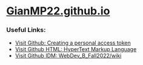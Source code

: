 <html>
	<head>
		<meta charset="utf-8">
		<h1><a href="https://gianmp22.github.io/"> GianMP22.github.io </a></h1>
	</head>
	<head>
		<h3>Useful Links:</h3>
	</head>
	<body>
		<ul>
			<li> <a href= "https://docs.github.com/en/authentication/keeping-your-account-and-data-secure/creating-a-personal-access-token#creating-a-token"> Visit Github: Creating a personal access token </a>
			</li>
			<li> <a href= "https://developer.mozilla.org/en-US/docs/Web/HTML"> Visit Github HTML: HyperText Markup Language </a>
			</li>
			<li> <a href= "https://github.com/IDMNYU/webDev_B_Fall2022/wiki"> Visit Github IDM: WebDev_B_Fall2022/wiki </a>
			</li>
		</ul>
	</body>
</html>
